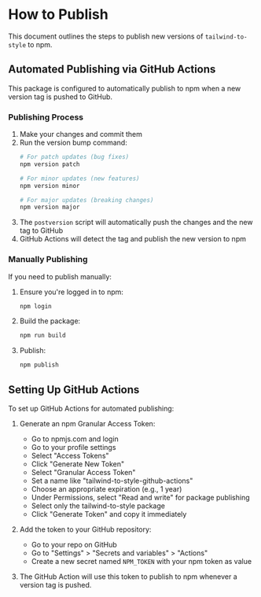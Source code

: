 # How to Publish

This document outlines the steps to publish new versions of `tailwind-to-style` to npm.

## Automated Publishing via GitHub Actions

This package is configured to automatically publish to npm when a new version tag is pushed to GitHub.

### Publishing Process

1. Make your changes and commit them
2. Run the version bump command:
   ```bash
   # For patch updates (bug fixes)
   npm version patch
   
   # For minor updates (new features)
   npm version minor
   
   # For major updates (breaking changes)
   npm version major
   ```
3. The `postversion` script will automatically push the changes and the new tag to GitHub
4. GitHub Actions will detect the tag and publish the new version to npm

### Manually Publishing

If you need to publish manually:

1. Ensure you're logged in to npm:
   ```bash
   npm login
   ```
   
2. Build the package:
   ```bash
   npm run build
   ```
   
3. Publish:
   ```bash
   npm publish
   ```

## Setting Up GitHub Actions

To set up GitHub Actions for automated publishing:

1. Generate an npm Granular Access Token:
   - Go to npmjs.com and login
   - Go to your profile settings
   - Select "Access Tokens"
   - Click "Generate New Token"
   - Select "Granular Access Token"
   - Set a name like "tailwind-to-style-github-actions" 
   - Choose an appropriate expiration (e.g., 1 year)
   - Under Permissions, select "Read and write" for package publishing
   - Select only the tailwind-to-style package
   - Click "Generate Token" and copy it immediately

2. Add the token to your GitHub repository:
   - Go to your repo on GitHub
   - Go to "Settings" > "Secrets and variables" > "Actions"
   - Create a new secret named `NPM_TOKEN` with your npm token as value

3. The GitHub Action will use this token to publish to npm whenever a version tag is pushed.
